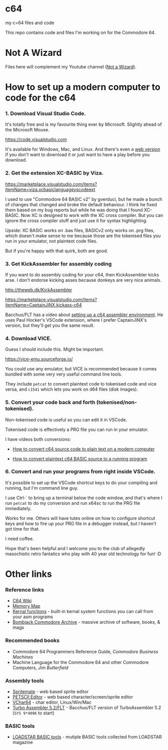 # c64
my c=64 files and code

This repo contains code and files I'm working on for the Commodore 64.

# Not A Wizard

Files here will complement my Youtube channel ([Not a Wizard](https://www.youtube.com/c/NotaWizard)).


# How to set up a modern computer to code for the c64

### 1. Download Visual Studio Code. 

It's totally free and is my favourite thing ever by Microsoft. Slightly ahead of the Microsoft Mouse.

https://code.visualstudio.com

It's available for Windows, Mac, and Linux. And there's even a [web version](https://vscode.dev/) if you don't want to download it or just want to have a play before you download.

### 2. Get the extension XC-BASIC by Viza.

https://marketplace.visualstudio.com/items?itemName=viza.xcbasiclanguagevscodeext

I used to use "Commodore 64 BASIC v2" by gverduci, but he made a bunch of changes that changed and broke the default behaviour. I think he fixed them based on my bug reports but while he was doing that I found XC-BASIC. Now XC is designed to work with the XC cross compiler. But you can ignore the cross compiler stuff and just use it for syntax highlighting.

Upside: XC BASIC works on .bas files, BASICv2 only works on .prg files, which doesn't make sense to me because those are the tokenised files you run in your emulator, not plaintext code files.

But if you're happy with that quirk, both are good.

### 3. Get KickAssembler for assembly coding

If you want to do assembly coding for your c64, then KickAssembler kicks arse. I don't endorse kicking asses because donkeys are very nice animals.

http://theweb.dk/KickAssembler

https://marketplace.visualstudio.com/items?itemName=CaptainJiNX.kickass-c64

Bacchus/FLT has a video about [setting up a c64 assembler environment](https://youtu.be/mjPucWkmqCg?t=2262). He uses Paul Hocker's VSCode extension, where I prefer CaptainJiNX's version, but they'll get you the same result.

### 4. Download VICE.

Guess I should include this. Might be important. 

https://vice-emu.sourceforge.io/

You could use any emulator, but VICE is recommended because it comes bundled with some very very useful command line tools.

They include ``petcat`` to convert plaintext code to tokenised code and vice versa, and ``c1541`` which lets you work on d64 files (disk images).

### 5. Convert your code back and forth (tokenised/non-tokenised).

Non-tokenised code is useful so you can edit it in VSCode.

Tokenised code is effectively a PRG file you can run in your emulator.

I have videos both conversions:

 - [How to convert c64 source code to plain text on a modern computer](https://www.youtube.com/watch?v=javD5O5hlEc)

 - [How to convert plaintext c64 BASIC source to a running program](https://www.youtube.com/watch?v=SBUEi_OYz84)

### 6. Convert and run your programs from right inside VSCode.

It's possible to set up the VSCode shortcut keys to do your compiling and running, but I'm command line guy.

I use Ctrl-` to bring up a terminal below the code window, and that's where I run ``petcat`` to do my conversion and run x64sc to run the PRG file immediately.

Works for me. Others will have tutes online on how to configure shortcut keys and how to fire up your PRG file in a debugger instead, but I haven't got time for that.

I need coffee.

Hope that's been helpful and I welcome you to the club of allegedly masochistic retro fantatics who play with 40 year old technology for fun! :D

# Other links

### Reference links

 - [C64 Wiki](https://www.c64-wiki.com/)
 - [Memory Map](https://sta.c64.org/cbm64mem.html)
 - [Kernal functions](https://sta.c64.org/cbm64krnfunc.html) - built-in kernal system functions you can call from your asm programs
 - [Bombjack Commodore Archive](https://commodore.bombjack.org/commodore/index.htm) - massive archive of software, books, & mags

### Recommended books

 - Commodore 64 Programmers Reference Guide, *Commodore Business Machines*
 - Machine Language for the Commodore 64 and other Commodore Computers, *Jim Butterfield*

### Assembly tools

 - [Spritemate](https://www.youtube.com/channel/UC8M0VmsO-i-8aDJNJH9NWXg) - web based sprite editor
 - [PETSCII Editor](http://petscii.krissz.hu/) - web based character/screen/sprite editor
 - [VChar64](https://github.com/ricardoquesada/vchar64) - char editor, Linux/Win/Mac
 - [Turbo Assembler 5.2/FLT](https://codebase64.org/doku.php?id=base:turboassembler_5.2_bacchus_version) - Bacchus/FLT version of TurboAssembler 5.2 (``SYS 9*4096`` to start)

### BASIC tools

 - [LOADSTAR BASIC tools](https://www.my64.in.nf/doku.php?id=reviews:basictools) - mutiple BASIC tools collected from LOADSTAR magazine

